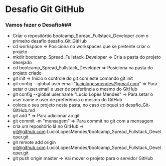 # Desafio Git GitHub

### Vamos fazer o Desafio###

- Criar o repositórtio bootcamp_Spread_Fullstack_Developer com o primeiro desafio desafio_Git_GitHub
- cd workspace => Posiciona no workspaces que se pretente criar o projeto
- mkdir bootcamp_Spread_Fullstack_Developer => Cria a pasta do projeto desejado
- cd bootcamp_Spread_Fullstack_Developer => Posiciona na pasta do projeto criado
- git init => Início o controle do git com este comando git init
- git config --global user.email "luciolopesmendes@gmail.com"  => Para setar o user.email e user de preferência o mesmo do GitHub
- git config --global user.name "Lucio Lopes Mendes" => Para setar o user.name e user de preferência o mesmo do GitHub
- coloca o seu projeto nesta pasta, no caso coloquei só desafio_Git-GitHub.md
- git add * => Para adicionar ao git
- git commit -m "mensagem" => Para commit no git com a mensagem
- cria um repositório lá no GitHub => git@github.com:LucioLopesMendes/bootcamp_Spread_Fullstack_Developer.git
- git remote add origin git@github.com:LucioLopesMendes/bootcamp_Spread_Fullstack_Developer.git
- git push origin master => Vai mover o projeto para o servidor GitHub